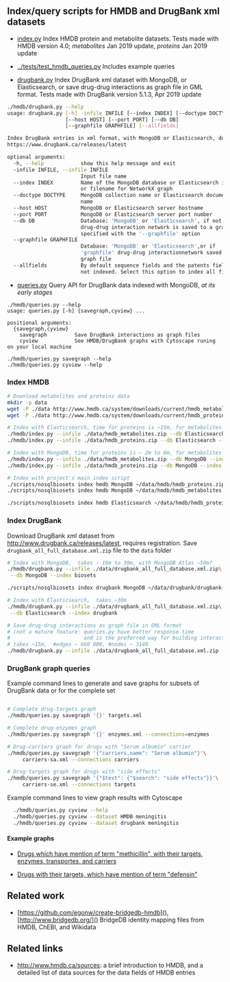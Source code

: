 
## Index/query scripts for HMDB and DrugBank xml datasets

* [index.py](index.py) Index HMDB protein and metabolite datasets.
  Tests made with HMDB version 4.0; _metabolites_ Jan 2019 update,
  _proteins_ Jan 2019 update

* [../tests/test_hmdb_queries.py](../tests/test_hmdb_queries.py)
  Includes example queries

* [drugbank.py](drugbank.py) Index DrugBank xml dataset with MongoDB,
  or Elasticsearch, or save drug-drug interactions as graph file in GML format.
  Tests made with DrugBank version 5.1.3, Apr 2019 update
  
```bash
./hmdb/drugbank.py --help
usage: drugbank.py [-h] -infile INFILE [--index INDEX] [--doctype DOCTYPE]
                   [--host HOST] [--port PORT] [--db DB]
                   [--graphfile GRAPHFILE] [--allfields]

Index DrugBank entries in xml format, with MongoDB or Elasticsearch, downloaded from
https://www.drugbank.ca/releases/latest

optional arguments:
  -h, --help            show this help message and exit
  -infile INFILE, --infile INFILE
                        Input file name
  --index INDEX         Name of the MongoDB database or Elasticsearch index,
                        or filename for NetworkX graph
  --doctype DOCTYPE     MongoDB collection name or Elasticsearch document type
                        name
  --host HOST           MongoDB or Elasticsearch server hostname
  --port PORT           MongoDB or Elasticsearch server port number
  --db DB               Database: 'MongoDB' or 'Elasticsearch', if not set
                        drug-drug interaction network is saved to a graph file
                        specified with the '--graphfile' option
  --graphfile GRAPHFILE
                        Database: 'MongoDB' or 'Elasticsearch',or if
                        'graphfile' drug-drug interactionnetwork saved as
                        graph file
  --allfields           By default sequence fields and the patents field is
                        not indexed. Select this option to index all fields
```

* [queries.py](queries.py) Query API for DrugBank data indexed with MongoDB,
  _at its early stages_

```text
./hmdb/queries.py --help
usage: queries.py [-h] {savegraph,cyview} ...

positional arguments:
  {savegraph,cyview}
    savegraph         Save DrugBank interactions as graph files
    cyview            See HMDB/DrugBank graphs with Cytoscape runing on your local machine

./hmdb/queries.py savegraph --help
./hmdb/queries.py cyview --help
```

### Index HMDB

```bash
# Download metabolites and proteins data
mkdir -p data
wget -P ./data http://www.hmdb.ca/system/downloads/current/hmdb_metabolites.zip
wget -P ./data http://www.hmdb.ca/system/downloads/current/hmdb_proteins.zip

# Index with Elasticsearch, time for proteins is ~15m, for metabolites ~ 30m to 250m
./hmdb/index.py --infile ./data/hmdb_metabolites.zip --db Elasticsearch --index hmdb_metabolite
./hmdb/index.py --infile ./data/hmdb_proteins.zip --db Elasticsearch --index hmdb_protein

# Index with MongoDB, time for proteins is ~ 2m to 8m, for metabolites ~ 20m to 100m
./hmdb/index.py --infile ./data/hmdb_metabolites.zip --db MongoDB --index biosets
./hmdb/index.py --infile ./data/hmdb_proteins.zip --db MongoDB --index biosets

# Index with project's main index script
./scripts/nosqlbiosets index hmdb MongoDB ~/data/hmdb/hmdb_proteins.zip
./scripts/nosqlbiosets index hmdb MongoDB ~/data/hmdb/hmdb_metabolites.zip

./scripts/nosqlbiosets index hmdb Elasticsearch ~/data/hmdb/hmdb_proteins.zip --index hmdb_protein

```


### Index DrugBank

Download DrugBank xml dataset from http://www.drugbank.ca/releases/latest,
requires registration. Save `drugbank_all_full_database.xml.zip` file to the
`data` folder

```bash
# Index with MongoDB,  takes ~ 10m to 30m, with MongoDB Atlas ~50m?
./hmdb/drugbank.py --infile ./data/drugbank_all_full_database.xml.zip\
 --db MongoDB --index biosets

./scripts/nosqlbiosets index drugbank MongoDB ~/data/drugbank/drugbank-5.1.2.xml.zip

# Index with Elasticsearch,  takes ~30m
./hmdb/drugbank.py --infile ./data/drugbank_all_full_database.xml.zip\
 --db Elasticsearch --index drugbank

# Save drug-drug interactions as graph file in GML format
# (not a mature feature: queries.py have better response time
#                        and is the preferred way for building interaction graphs)
# takes ~15m,  #edges ~ 660 000, #nodes ~ 3140
./hmdb/drugbank.py --infile ./data/drugbank_all_full_database.xml.zip --db NetworkX

```

### DrugBank graph queries

Example command lines to generate and save graphs for subsets of DrugBank data
or for the complete set

```bash

# Complete drug-targets graph 
./hmdb/queries.py savegraph '{}' targets.xml

# Complete drug-enzymes graph
./hmdb/queries.py savegraph '{}' enzymes.xml --connections=enzymes

# Drug-carriers graph for drugs with "Serum albumin" carrier
./hmdb/queries.py savegraph '{"carriers.name": "Serum albumin"}'\
     carriers-sa.xml --connections carriers

# Drug-targets graph for drugs with "side effects"
./hmdb/queries.py savegraph '{"$text": {"$search": "side effects"}}'\
     carriers-se.xml --connections targets


```

Example command lines to view graph results with Cytoscape

```bash
  ./hmdb/queries.py cyview --help
  ./hmdb/queries.py cyview --dataset HMDB meningitis
  ./hmdb/queries.py cyview --dataset drugbank meningitis
```

#### Example graphs

* [Drugs which have mention of term "methicillin",
 with their targets, enzymes, transportes, and carriers](
../docs/example-graphs/drugbank-methicillin.html)

* [Drugs with their targets, which have mention of term "defensin"](
../docs/example-graphs/drug-targets.html)


## Related work

* [https://github.com/egonw/create-bridgedb-hmdb](),
  [http://www.bridgedb.org/]()
  BridgeDB identity mapping files from HMDB, ChEBI, and Wikidata 

## Related links

* http://www.hmdb.ca/sources: a brief introduction to HMDB,
  and a detailed list of data sources for the data fields of HMDB entries
